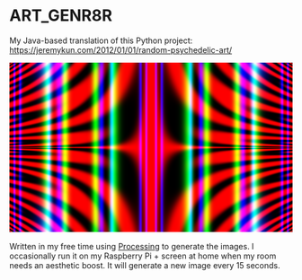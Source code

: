 # ART_GENR8R

My Java-based translation of this Python project: https://jeremykun.com/2012/01/01/random-psychedelic-art/

![](examples/20172901_125548-0800.png)

Written in my free time using [Processing](https://processing.org/) to generate the images. I occasionally run it on my Raspberry Pi + screen at home when my room needs an aesthetic boost. It will generate a new image every 15 seconds.

